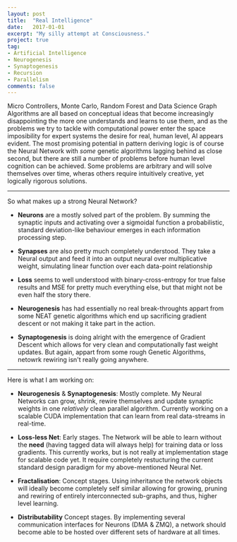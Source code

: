 ```yaml
---
layout: post
title:  "Real Intelligence"
date:   2017-01-01
excerpt: "My silly attempt at Consciousness."
project: true
tag:
- Artificial Intelligence 
- Neurogenesis
- Synaptogenesis
- Recursion
- Parallelism
comments: false
---
```


Micro Controllers, Monte Carlo, Random Forest and Data Science Graph Algorithms are all based on conceptual ideas that become increasingly disappointing the more one understands and learns to use them, and as the problems we try to tackle with computational power enter the space imposibility for expert systems the desire for real, human level, AI appears evident. The most promising potential in pattern deriving logic is of course the Neural Network with *some* genetic algorithms lagging behind as close second, but there are still a number of problems before human level cognition can be achieved. Some problems are arbitrary and will solve themselves over time, wheras others require intuitively creative, yet logically rigorous solutions.

------------------------------------------------------------

So what makes up a strong Neural Network?

* **Neurons** are a mostly solved part of the problem. By summing the synaptic inputs and activating over a sigmoidal function a probabilistic, standard deviation-like behaviour emerges in each information processing step.

* **Synapses** are also pretty much completely understood. They take a Neural output and feed it into an output neural over multiplicative weight, simulating linear function over each data-point relationship

* **Loss** seems to well understood with binary-cross-entropy for true false results and MSE for pretty much everything else, but that might not be even half the story there.

* **Neurogenesis** has had essentially no real break-throughts appart from some NEAT genetic algorithms which end up sacrificing gradient descent or not making it take part in the action.

* **Synaptogenesis** is doing alright with the emergence of Gradient Descent which allows for very clean and computationally fast weight updates. But again, appart from some rough Genetic Algorithms, netowrk rewiring isn't really going anywhere.

------------------------------------------------------------

Here is what I am working on:

* **Neurogenesis** & **Synaptogenesis**: Mostly complete. My Neural Networks can grow, shrink, rewire themselves and update synaptic weights in one *relatively* clean parallel algorithm. Currently working on a scalable CUDA implementation that can learn from real data-streams in real-time.

* **Loss-less Net**: Early stages. The Network will be able to learn without the **need** (having tagged data will always help) for training data or loss gradients. This currently works, but is not really at implementation stage for scalable code yet. It require completely restucturing the current standard design paradigm for my above-mentioned Neural Net.

* **Fractalisation**: Concept stages. Using inheritance the network objects will ideally become completely self similar allowing for growing, pruning and rewiring of entirely interconnected sub-graphs, and thus, higher level learning.

* **Distributability** Concept stages. By implementing several communication interfaces for Neurons (DMA & ZMQ), a network should become able to be hosted over different sets of hardware at all times.
